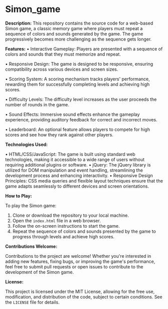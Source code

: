 # **Simon_game**

**Description:** This repository contains the source code for a web-based Simon game, a classic memory game where players must repeat a sequence of colors and sounds generated by the game. The game progressively becomes more challenging as the sequence gets longer.

**Features:**
• Interactive Gameplay: Players are presented with a sequence of colors and sounds that they must memorize and repeat.

• Responsive Design: The game is designed to be responsive, ensuring compatibility across various devices and screen sizes.

• Scoring System: A scoring mechanism tracks players' performance, rewarding them for successfully completing levels and achieving high 
scores.

• Difficulty Levels: The difficulty level increases as the user proceeds the number of rounds in the game.

• Sound Effects: Immersive sound effects enhance the gameplay experience, providing auditory feedback for correct and incorrect moves.

• Leaderboard: An optional feature allows players to compete for high scores and see how they rank against other players.

**Technologies Used:**

• HTML/CSS/JavaScript: The game is built using standard web technologies, making it accessible to a wide range of users without requiring additional plugins or software.
• jQuery: The jQuery library is utilized for DOM manipulation and event handling, streamlining the development process and enhancing interactivity.
• Responsive Design Principles: CSS media queries and flexible layout techniques ensure that the game adapts seamlessly to different devices and screen orientations.

**How to Play:**

To play the Simon game:
1. Clone or download the repository to your local machine.
2. Open the `index.html` file in a web browser.
3. Follow the on-screen instructions to start the game.
4. Repeat the sequence of colors and sounds presented by the game to progress through levels and achieve high scores.

**Contributions Welcome:**

Contributions to the project are welcome! Whether you're interested in adding new features, fixing bugs, or improving the game's performance, feel free to submit pull requests or open issues to contribute to the development of the Simon game.

**License:**

This project is licensed under the MIT License, allowing for the free use, modification, and distribution of the code, subject to certain conditions. See the `LICENSE` file for details.
